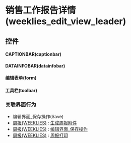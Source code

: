 # 销售工作报告详情(weeklies_edit_view_leader)  <!-- {docsify-ignore-all} -->



## 控件
#### CAPTIONBAR(captionbar)
#### DATAINFOBAR(datainfobar)
#### 编辑表单(form)
#### 工具栏(toolbar)


### 关联界面行为
  * 编辑界面_保存操作(Save)
  * [周报(WEEKLIES)](module/crm/weeklies) : [生成周报附件](module/crm/weeklies#界面行为)
  * [周报(WEEKLIES)](module/crm/weeklies) : [编辑界面_保存操作](module/crm/weeklies#界面行为)
  * [周报(WEEKLIES)](module/crm/weeklies) : [周报打印](module/crm/weeklies#界面行为)

<script>
 const { createApp } = Vue
  createApp({
    data() {
      return {

      }
    }
  }).use(ElementPlus).mount('#app')
</script>